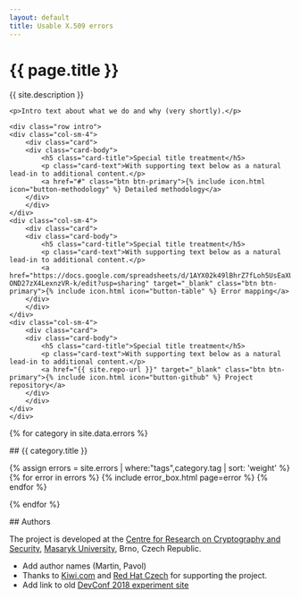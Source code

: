 ```yaml
---
layout: default
title: Usable X.509 errors
---
```


<div class="section"><div class="container">
    <h1>{{ page.title }}</h1>
    <div class="tagline">{{ site.description }}</div>

    <p>Intro text about what we do and why (very shortly).</p>

    <div class="row intro">
    <div class="col-sm-4">
        <div class="card">
        <div class="card-body">
            <h5 class="card-title">Special title treatment</h5>
            <p class="card-text">With supporting text below as a natural lead-in to additional content.</p>
            <a href="#" class="btn btn-primary">{% include icon.html icon="button-methodology" %} Detailed methodology</a>
        </div>
        </div>
    </div>
    <div class="col-sm-4">
        <div class="card">
        <div class="card-body">
            <h5 class="card-title">Special title treatment</h5>
            <p class="card-text">With supporting text below as a natural lead-in to additional content.</p>
            <a href="https://docs.google.com/spreadsheets/d/1AYX02k49lBhrZ7fLoh5UsEaXU-OND27zX4LexnzVR-k/edit?usp=sharing" target="_blank" class="btn btn-primary">{% include icon.html icon="button-table" %} Error mapping</a>
        </div>
        </div>
    </div>
    <div class="col-sm-4">
        <div class="card">
        <div class="card-body">
            <h5 class="card-title">Special title treatment</h5>
            <p class="card-text">With supporting text below as a natural lead-in to additional content.</p>
            <a href="{{ site.repo-url }}" target="_blank" class="btn btn-primary">{% include icon.html icon="button-github" %} Project repository</a>
        </div>
        </div>
    </div>
    </div>
</div></div>

{% for category in site.data.errors %}

<div class="section"><div class="container" markdown="1">
## {{ category.title }}

{% assign errors = site.errors | where:"tags",category.tag | sort: 'weight' %}
{% for error in errors %}
{% include error_box.html page=error %}
{% endfor %}
</div></div>

{% endfor %}

<div class="section"><div class="container" markdown="1">
## Authors

The project is developed at the [Centre for Research on Cryptography and Security](https://www.fi.muni.cz/research/crocs/), [Masaryk University](http://www.muni.cz/), Brno, Czech Republic.

* Add author names (Martin, Pavol)
* Thanks to [Kiwi.com](https://www.kiwi.com) and [Red Hat Czech](https://research.redhat.com/) for supporting the project.
* Add link to old [DevConf 2018 experiment site](/devconf-2018-experiment)

</div></div>
